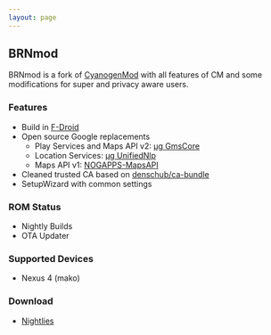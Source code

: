 ```yaml
---
layout: page
---
```


## BRNmod
BRNmod is a fork of [CyanogenMod](http://www.cyanogenmod.org/) with all features of CM and
some modifications for super and privacy aware users.


### Features
* Build in [F-Droid](https://f-droid.org/)
* Open source Google replacements
    * Play Services and Maps API v2: [µg GmsCore](https://github.com/microg/android_packages_apps_GmsCore)
    * Location Services: [µg UnifiedNlp](https://github.com/microg/android_packages_apps_UnifiedNlp)
    * Maps API v1: [NOGAPPS-MapsAPI](https://github.com/mar-v-in/MapsAPI)
* Cleaned trusted CA based on [denschub/ca-bundle](https://github.com/denschub/ca-bundle)
* SetupWizard with common settings

### ROM Status
* Nightly Builds
* OTA Updater

### Supported Devices
* Nexus 4 (mako)

### Download
* [Nightlies](https://files.brnmod.rocks/brnmod/12.1/nightlies/)

